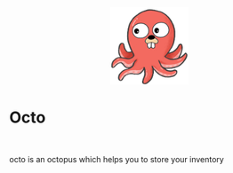 <p align="center">
<img style="width:10em;" src="./assets/octo-2.png" alt="jim">
<br>
<h1>Octo</h1>
<br>
</p>

octo is an octopus which helps you to store your inventory

